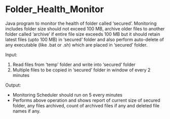 # Folder_Health_Monitor

Java program to monitor the health of folder called ‘secured’.
Monitoring includes folder size should not exceed 100 MB, archive
older files to another folder called ‘archive’ if entire file size exceeds
100 MB but it should retain latest files (upto 100 MB) in ‘secured’ folder
and also perform auto-delete of any executable (like .bat or .sh) which
are placed in ‘secured’ folder.

Input:
1) Read files from ‘temp’ folder and write into ‘secured’ folder
2) Multiple files to be copied in ‘secured’ folder in window of every 2
minutes

Output:
- Monitoring Scheduler should run on 5 every minutes
- Performs above operation and shows report of current size of
secured folder, any files archived, count of archived files if any
and deleted file names if any.
